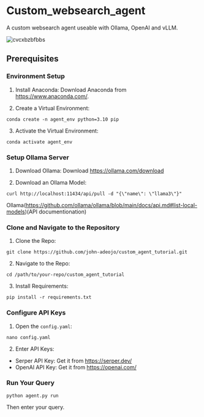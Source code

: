 # Custom_websearch_agent

A custom websearch agent useable with Ollama, OpenAI and vLLM.

![cvcxbzbfbbs](https://github.com/Emarhnuel/Custom_websearch_agent/assets/147157655/cfeafda4-b0ce-42cd-8d06-bc368a4e2d3c)


## Prerequisites
### Environment Setup
1. Install Anaconda:
Download Anaconda from https://www.anaconda.com/.

2. Create a Virtual Environment:

```
conda create -n agent_env python=3.10 pip
```

3. Activate the Virtual Environment:
```
conda activate agent_env
```

### Setup Ollama Server
1. Download Ollama: Download https://ollama.com/download

2. Download an Ollama Model:
```
curl http://localhost:11434/api/pull -d "{\"name\": \"llama3\"}"
```


Ollama(https://github.com/ollama/ollama/blob/main/docs/api.md#list-local-models)(API documentionation)

### Clone and Navigate to the Repository
1. Clone the Repo:
```
git clone https://github.com/john-adeojo/custom_agent_tutorial.git
```

2. Navigate to the Repo:
```
cd /path/to/your-repo/custom_agent_tutorial
```

3. Install Requirements:
```
pip install -r requirements.txt
```

### Configure API Keys
1. Open the `config.yaml`:
```
nano config.yaml
```

2. Enter API Keys:

* Serper API Key: Get it from https://serper.dev/
* OpenAI API Key: Get it from https://openai.com/

### Run Your Query
```
python agent.py run
```

Then enter your query.
